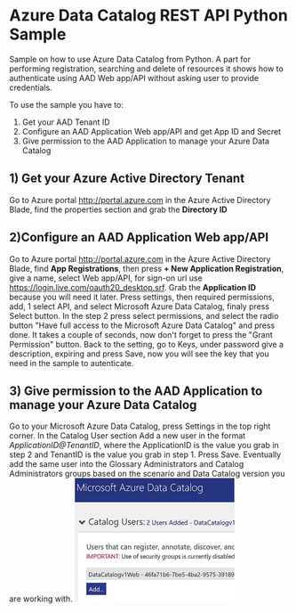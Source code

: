 # Azure Data Catalog REST API Python Sample
Sample on how to use Azure Data Catalog from Python. A part for performing registration, searching and delete of resources it shows how to authenticate using AAD Web app/API without asking user to provide credentials.

To use the sample you have to:
1) Get your AAD Tenant ID
2) Configure an AAD Application Web app/API and get App ID and Secret
3) Give permission to the AAD Application to manage your Azure Data Catalog

## 1) Get your Azure Active Directory Tenant
Go to Azure portal http://portal.azure.com in the Azure Active Directory Blade, find the properties section and grab the **Directory ID**

## 2)Configure an AAD Application Web app/API
Go to Azure portal http://portal.azure.com in the Azure Active Directory Blade, find **App Registrations**, then press **+ New Application Registration**, give a name, select Web app/API, for sign-on url use https://login.live.com/oauth20_desktop.srf. Grab the **Application ID** because you will need it later. Press settings, then required permissions, add, 1 select API, and select Microsoft Azure Data Catalog, finaly press Select button. In the step 2 press select permissions, and select the radio button "Have full access to the Microsoft Azure Data Catalog" and press done. It takes a couple of seconds, now don't forget to press the "Grant Permission" button.
Back to the setting, go to Keys, under password give a description, expiring and press Save, now you will see the key that you need in the sample to autenticate.

## 3) Give permission to the AAD Application to manage your Azure Data Catalog
Go to your Microsoft Azure Data Catalog, press Settings in the top right corner. In the Catalog User section Add a new user in the format *ApplicationID@TenantID*, where the ApplicationID is the value you grab in step 2 and TenantID is the value you grab in step 1. Press Save. Eventually add the same user into the Glossary Administrators and Catalog Administrators groups based on the scenario and Data Catalog version you are working with.
![step3](img/adc-perm.jpg)

